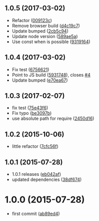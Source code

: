 <a name="1.0.5"></a>
## 1.0.5 (2017-03-02)

* Refactor ([009123c](https://github.com/kikobeats/cb2promise/commit/009123c))
* Remove browser build ([d4c19c7](https://github.com/kikobeats/cb2promise/commit/d4c19c7))
* Update bumped ([2cb5c94](https://github.com/kikobeats/cb2promise/commit/2cb5c94))
* Update node version ([589ae5a](https://github.com/kikobeats/cb2promise/commit/589ae5a))
* Use const when is possible ([9319164](https://github.com/kikobeats/cb2promise/commit/9319164))



<a name="1.0.4"></a>
## 1.0.4 (2017-03-02)

* Fix test ([6756621](https://github.com/kikobeats/cb2promise/commit/6756621))
* Point to JS build ([5931748](https://github.com/kikobeats/cb2promise/commit/5931748)), closes [#4](https://github.com/kikobeats/cb2promise/issues/4)
* Update bumped ([e70ea67](https://github.com/kikobeats/cb2promise/commit/e70ea67))



<a name="1.0.3"></a>
## 1.0.3 (2017-02-07)

* fix test ([75e43f6](https://github.com/kikobeats/cb2promise/commit/75e43f6))
* Fix typo ([be3097b](https://github.com/kikobeats/cb2promise/commit/be3097b))
* use absolute path for require ([2450d16](https://github.com/kikobeats/cb2promise/commit/2450d16))



<a name="1.0.2"></a>
## 1.0.2 (2015-10-06)


* little refactor ([7cfc56f](https://github.com/kikobeats/cb2promise/commit/7cfc56f))



<a name="1.0.1"></a>
## 1.0.1 (2015-07-28)


* 1.0.1 releases ([eb042af](https://github.com/kikobeats/cb2promise/commit/eb042af))
* updated dependencies ([38df674](https://github.com/kikobeats/cb2promise/commit/38df674))



<a name="1.0.0"></a>
# 1.0.0 (2015-07-28)


* first commit ([ab89ed4](https://github.com/kikobeats/cb2promise/commit/ab89ed4))



